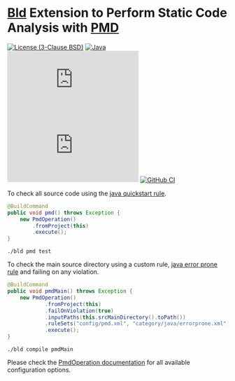 # [Bld](https://rife2.com/bld) Extension to Perform Static Code Analysis with [PMD](https://pmd.github.io/)


[![License (3-Clause BSD)](https://img.shields.io/badge/license-BSD%203--Clause-blue.svg?style=flat-square)](http://opensource.org/licenses/BSD-3-Clause)
[![Java](https://img.shields.io/badge/java-17%2B-blue)](https://www.oracle.com/java/technologies/javase/jdk17-archive-downloads.html)
[![Release](https://flat.badgen.net/maven/v/metadata-url/repo.rife2.com/releases/com/uwyn/rife2/bld-pmd/maven-metadata.xml?color=blue)](https://repo.rife2.com/#/releases/com/uwyn/rife2/bld-pmd)
[![Snapshot](https://flat.badgen.net/maven/v/metadata-url/repo.rife2.com/snapshots/com/uwyn/rife2/bld-pmd/maven-metadata.xml?label=snapshot)](https://repo.rife2.com/#/snapshots/com/uwyn/rife2/bld-pmd)
[![GitHub CI](https://github.com/rife2/bld-pmd/actions/workflows/bld.yml/badge.svg)](https://github.com/rife2/bld-pmd/actions/workflows/bld.yml)

To check all source code using the [java quickstart rule](https://pmd.github.io/pmd/pmd_rules_java.html).

```java
@BuildCommand
public void pmd() throws Exception {
    new PmdOperation()
        .fromProject(this)
        .execute();
}
```

```text
./bld pmd test
```

To check the main source directory using a custom rule, [java error prone rule](https://pmd.github.io/pmd/pmd_rules_java.html) and failing on any violation.

```java
@BuildCommand
public void pmdMain() throws Exception {
    new PmdOperation()
            .fromProject(this)
            .failOnViolation(true)
            .inputPaths(this.srcMainDirectory().toPath())
            .ruleSets("config/pmd.xml", "category/java/errorprone.xml")
            .execute();
}
```

```text
./bld compile pmdMain
```

Please check the [PmdOperation documentation](https://rife2.github.io/bld-pmd/rife/bld/extension/PmdOperation.html#method-summary) for all available configuration options.
